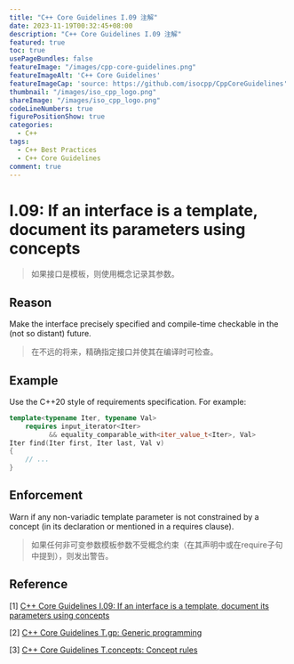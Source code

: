 ```yaml
---
title: "C++ Core Guidelines I.09 注解"
date: 2023-11-19T00:32:45+08:00
description: "C++ Core Guidelines I.09 注解"
featured: true
toc: true
usePageBundles: false
featureImage: "/images/cpp-core-guidelines.png"
featureImageAlt: 'C++ Core Guidelines'
featureImageCap: 'source: https://github.com/isocpp/CppCoreGuidelines'
thumbnail: "/images/iso_cpp_logo.png"
shareImage: "/images/iso_cpp_logo.png"
codeLineNumbers: true
figurePositionShow: true
categories:
  - C++
tags:
  - C++ Best Practices
  - C++ Core Guidelines
comment: true
---
```


# I.09: If an interface is a template, document its parameters using concepts

>如果接口是模板，则使用概念记录其参数。

## Reason

Make the interface precisely specified and compile-time checkable in the (not so distant) future.

> 在不远的将来，精确指定接口并使其在编译时可检查。

## Example

Use the C++20 style of requirements specification. For example:

```c++
template<typename Iter, typename Val>
	requires input_iterator<Iter>
          && equality_comparable_with<iter_value_t<Iter>, Val>
Iter find(Iter first, Iter last, Val v)
{
	// ...
}
```

## Enforcement

Warn if any non-variadic template parameter is not constrained by a concept (in its declaration or mentioned in a requires clause).

> 如果任何非可变参数模板参数不受概念约束（在其声明中或在require子句中提到），则发出警告。

## Reference

[1] [C++ Core Guidelines I.09: If an interface is a template, document its parameters using concepts](https://isocpp.github.io/CppCoreGuidelines/CppCoreGuidelines#i9-if-an-interface-is-a-template-document-its-parameters-using-concepts)

[2] [C++ Core Guidelines T.gp: Generic programming](https://isocpp.github.io/CppCoreGuidelines/CppCoreGuidelines#tgp-generic-programming)

[3] [C++ Core Guidelines T.concepts: Concept rules](https://isocpp.github.io/CppCoreGuidelines/CppCoreGuidelines#tconcepts-concept-rules)
